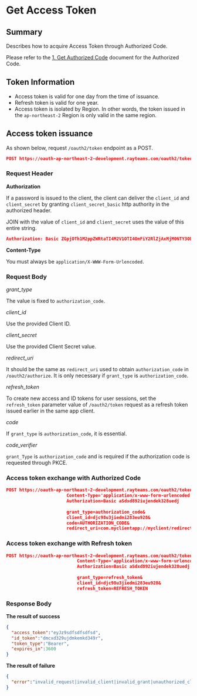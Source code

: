 # Get Access Token

## Summary

Describes how to acquire Access Token through Authorized Code.

Please refer to the [1. Get Authorized Code](./get-authorized-code.md) document for the Authorized Code.

## Token Information

- Access token is valid for one day from the time of issuance.
- Refresh token is valid for one year.
- Access token is isolated by Region.
In other words, the token issued in the `ap-northeast-2` Region is only valid in the same region.

## Access token issuance

As shown below, request `/oauth2/token` endpoint as a POST.

```JSON
POST https://oauth-ap-northeast-2-development.rayteams.com/oauth2/token
```

### **Request Header**

**Authorization**

If a password is issued to the client, the client can deliver the `client_id` and `client_secret` by granting `client_secret_basic` http authority in the authorized header.

JOIN with the value of `client_id` and `client_secret` uses the value of this entire string.

```JSON
Authorization: Basic ZGpjOTh1M2ppZWRtaTI4M2V1OTI4OmFiY2RlZjAxMjM0NTY3ODkw
```

**Content-Type**

You must always be `application/X-WWW-Form-Urlencoded`.

### **Request Body**

*grant_type*

The value is fixed to `authorization_code`.

*client_id*

Use the provided Client ID.

*client_secret*

Use the provided Client Secret value.

*redirect_uri*

It should be the same as `redirect_uri` used to obtain `authorization_code` in `/oauth2/authorize`.
It is only necessary if `grant_type` is `authorization_code`.

*refresh_token*

To create new access and ID tokens for user sessions, set the `refresh_token` parameter value of `/oauth2/token` request as a refresh token issued earlier in the same app client.

*code*

If `grant_type` is `authorization_code`, it is essential.

*code_verifier*

`grant_Type` is `authorization_code` and is required if the authorization code is requested through PKCE.

### Access token exchange with Authorized Code

```JSON
POST https://oauth-ap-northeast-2-development.rayteams.com/oauth2/token&
                       Content-Type='application/x-www-form-urlencoded'&
                       Authorization=Basic aSdxd892iujendek328uedj
                       
                       grant_type=authorization_code&
                       client_id=djc98u3jiedmi283eu928&
                       code=AUTHORIZATION_CODE&
                       redirect_uri=com.myclientapp://myclient/redirect
```

### Access token exchange with Refresh token

```JSON
POST https://oauth-ap-northeast-2-development.rayteams.com/oauth2/token >
                           Content-Type='application/x-www-form-urlencoded'&
                           Authorization=Basic aSdxd892iujendek328uedj
                           
                           grant_type=refresh_token&
                           client_id=djc98u3jiedmi283eu928&
                           refresh_token=REFRESH_TOKEN
```

### Response Body

**The result of success**

```JSON
{ 
  "access_token":"eyJz9sdfsdfsdfsd", 
  "id_token":"dmcxd329ujdmkemkd349r",
  "token_type":"Bearer", 
  "expires_in":3600
}
```

**The result of failure**

```JSON
{
  "error":"invalid_request|invalid_client|invalid_grant|unauthorized_client|unsupported_grant_type|"
}
```